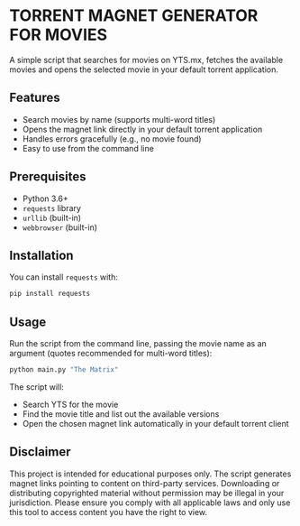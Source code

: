 # TORRENT MAGNET GENERATOR FOR MOVIES

A simple script that searches for movies on YTS.mx, fetches the available movies and opens the selected movie in your default torrent application.

## Features

- Search movies by name (supports multi-word titles)
- Opens the magnet link directly in your default torrent application
- Handles errors gracefully (e.g., no movie found)
- Easy to use from the command line

## Prerequisites

- Python 3.6+
- `requests` library
- `urllib` (built-in)
- `webbrowser` (built-in)

## Installation 

You can install `requests` with:
``` bash
pip install requests 
```

## Usage 
Run the script from the command line, passing the movie name as an argument (quotes recommended for multi-word titles):
``` bash
python main.py "The Matrix"
```

The script will:
- Search YTS for the movie
- Find the movie title and list out the available versions
- Open the chosen magnet link automatically in your default torrent client

## Disclaimer
This project is intended for educational purposes only. The script generates magnet links pointing to content on third-party services. Downloading or distributing copyrighted material without permission may be illegal in your jurisdiction.
Please ensure you comply with all applicable laws and only use this tool to access content you have the right to view.

